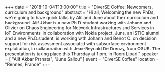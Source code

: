 +++
date = "2018-10-04T13:00:00"
title = "DiverSE Coffee: Newcomers, curriculum and background"
abstract = "Hi all, Welcoming the new PhDs, we're going to have quick talks by Alif and June about their curriculum and background. Alif Akbar is a new Ph.D. student working with Johann and Olivier on Chaos Engineering for Network Infrastructures and Services in IoT Environments, in collaboration with Nokia project. June, an ISTIC alumni and a new Ph.D.student, is working with Johann and Benoit C. on decision support for risk assessment associated with subsurface environment exploitation, in collaboration with Jean-Reynald De Dreuzy, from OSUR. The presentation is taking place this Thursday at 1 pm. in Room Lipari."
speaker = [ "Alif Akbar Pranata", "June Sallou" ]
event = "DiverSE Coffee"
location = "Rennes, France"
+++
